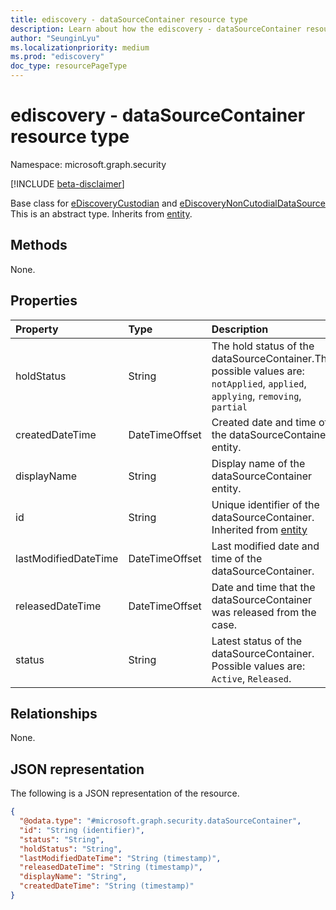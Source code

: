 ```yaml
---
title: ediscovery - dataSourceContainer resource type
description: Learn about how the ediscovery - dataSourceContainer resource type is a base class for Custodians and Non-Custodial data sources.
author: "SeunginLyu"
ms.localizationpriority: medium
ms.prod: "ediscovery"
doc_type: resourcePageType
---
```


# ediscovery - dataSourceContainer resource type

Namespace: microsoft.graph.security

[!INCLUDE [beta-disclaimer](../../includes/beta-disclaimer.md)]

Base class for [eDiscoveryCustodian](../resources/security-ediscoverycustodian.md) and [eDiscoveryNonCutodialDataSource](../resources/security-ediscoverynoncustodialdatasource.md)
This is an abstract type.
Inherits from [entity](../resources/entity.md).

## Methods

None.
## Properties
|Property|Type|Description|
|:---|:---|:---|
|holdStatus|String|The hold status of the dataSourceContainer.The possible values are: `notApplied`, `applied`, `applying`, `removing`, `partial`|
|createdDateTime|DateTimeOffset|Created date and time of the dataSourceContainer entity.|
|displayName|String|Display name of the dataSourceContainer entity.|
|id|String|Unique identifier of the dataSourceContainer. Inherited from [entity](../resources/entity.md)|
|lastModifiedDateTime|DateTimeOffset|Last modified date and time of the dataSourceContainer.|
|releasedDateTime|DateTimeOffset|Date and time that the dataSourceContainer was released from the case.|
|status|String|Latest status of the dataSourceContainer. Possible values are: `Active`, `Released`.|

## Relationships
None.

## JSON representation
The following is a JSON representation of the resource.
<!-- {
  "blockType": "resource",
  "keyProperty": "id",
  "@odata.type": "microsoft.graph.security.dataSourceContainer",
  "baseType": "microsoft.graph.entity",
  "openType": false
}
-->
``` json
{
  "@odata.type": "#microsoft.graph.security.dataSourceContainer",
  "id": "String (identifier)",
  "status": "String",
  "holdStatus": "String",
  "lastModifiedDateTime": "String (timestamp)",
  "releasedDateTime": "String (timestamp)",
  "displayName": "String",
  "createdDateTime": "String (timestamp)"
}
```

